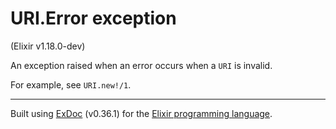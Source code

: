 # URI.Error exception
(Elixir v1.18.0-dev)

An exception raised when an error occurs when a `URI` is invalid.

For example, see `URI.new!/1`.




---
Built using [ExDoc](https://github.com/elixir-lang/ex_doc "ExDoc") (v0.36.1) for the [Elixir programming language](href="https://elixir-lang.org" "Elixir").
